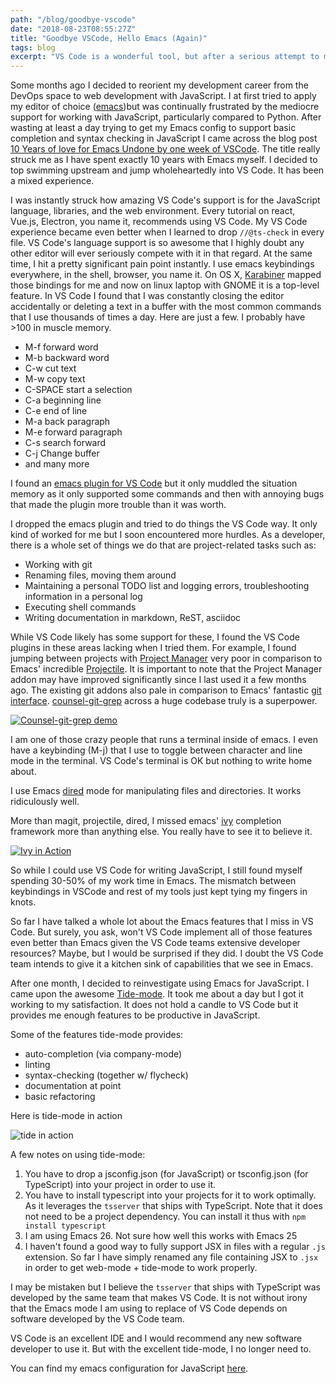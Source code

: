 ```yaml
---
path: "/blog/goodbye-vscode"
date: "2018-08-23T08:55:27Z"
title: "Goodbye VSCode, Hello Emacs (Again)"
tags: blog
excerpt: "VS Code is a wonderful tool, but after a serious attempt to make it my primary editor I found Emacs to be a better fit for me"
---
```



Some months ago I decided to reorient my development career from the DevOps space to web
development with JavaScript. I at first tried to apply my editor of choice
([emacs](https://www.gnu.org/software/emacs/))but was continually frustrated by
the mediocre support for working with JavaScript, particularly compared to
Python. After wasting at least a day trying to get my Emacs config to support basic completion and syntax checking in JavaScript I came across the blog post [10 Years
of love for Emacs Undone by one week of
VSCode](https://swizec.com/blog/vscode-better-editor-emacs/swizec/7921). The
title really struck me as I have spent exactly 10 years with Emacs myself. I decided
to top swimming upstream and jump wholeheartedly into VS Code. It has been a mixed experience.

I was instantly struck how amazing VS Code's support is for the JavaScript
language, libraries, and the web environment. Every tutorial on react, Vue.js, Electron, you name it, recommends using VS Code. My VS Code experience became even better when I
learned to drop `//@ts-check` in every file.  VS Code's language support is so
awesome that I highly doubt any other editor will ever seriously compete with it
in that regard. At the same time, I hit a pretty significant pain point
instantly. I use emacs keybindings everywhere, in the shell, browser, you name
it. On OS X, [Karabiner](https://pqrs.org/osx/karabiner/) mapped those bindings
for me and now on linux laptop with GNOME it is a top-level feature. In VS Code
I found that I was constantly closing the editor accidentally or deleting a
text in a buffer with the most common commands that I use thousands of times a
day. Here are just a few. I probably have >100 in muscle memory.

* M-f forward word
* M-b backward word
* C-w cut text
* M-w copy text
* C-SPACE start a selection
* C-a beginning line
* C-e end of line
* M-a back paragraph
* M-e forward paragraph
* C-s search forward
* C-j Change buffer
* and many more

I found an [emacs plugin for VS Code](https://github.com/SebastianZaha/vscode-emacs-friendly
) but it only muddled the situation memory as it only supported some
commands and then with annoying bugs that made the plugin more trouble than it was worth.

I dropped the emacs plugin and tried to do things the VS Code way. It only kind of worked for me but I soon encountered more hurdles. As a developer, there is a whole set of things we do that are project-related tasks such as:

* Working with git
* Renaming files, moving them around
* Maintaining a personal TODO list and logging errors, troubleshooting information in a personal log
* Executing shell commands
* Writing documentation in markdown, ReST, asciidoc

While VS Code likely has some support for these, I found the VS Code plugins in these areas lacking
when I tried them. For example, I found jumping between projects with [Project Manager](https://marketplace.visualstudio.com/items?itemName=alefragnani.project-manager) very poor in comparison to Emacs' incredible [Projectile](https://github.com/bbatsov/projectile). It is important to note that the Project Manager addon may have improved significantly since I last used it a few months ago. The existing git addons also pale in comparison to Emacs' fantastic [git interface](https://magit.vc/). [counsel-git-grep](https://github.com/abo-abo/swiper/blob/master/counsel.el#L1222) across a huge codebase truly is a superpower.

[![Counsel-git-grep demo](https://img.youtube.com/vi/AgRsYOJi6ao/0.jpg)](https://www.youtube.com/watch?v=AgRsYOJi6ao)

I am one of those crazy people that runs a terminal inside of emacs. I even have a keybinding (M-j) that
I use to toggle between character and line mode in the terminal. VS Code's terminal is OK but nothing to write home about.

I use Emacs [dired](https://www.gnu.org/software/emacs/manual/html_node/emacs/Dired.html) mode for manipulating files and directories. It works ridiculously well.

More than magit, projectile, dired, I missed emacs' [ivy](https://oremacs.com/swiper/) completion framework more than anything else. You really have to see it to believe it.

[![Ivy in Action](https://img.youtube.com/vi/VvnJQpTFVDc/0.jpg)](https://youtu.be/VvnJQpTFVDc "Ivy in Action")

So while I could use VS Code for writing JavaScript, I still found myself spending 30-50% of my work time in Emacs. The mismatch between keybindings in VSCode and rest of my tools just kept tying my fingers in knots.

So far I have talked a whole lot about the Emacs features that I miss in VS Code. But surely, you ask, won't VS Code implement all of those features even better than Emacs given the VS Code teams extensive developer resources? Maybe, but I would be surprised if they did. I doubt the VS Code team intends to give it a kitchen sink of capabilities that we see in Emacs.

After one month, I decided to reinvestigate using Emacs for JavaScript. I came upon the awesome [Tide-mode](https://github.com/ananthakumaran/tide). It took me about a day but I got it working to my satisfaction. It does not hold a candle to VS Code but it provides me enough features to be productive in JavaScript.

Some of the features tide-mode provides:

* auto-completion (via company-mode)
* linting
* syntax-checking (together w/ flycheck)
* documentation at point
* basic refactoring

Here is tide-mode in action

![tide in action](https://i.imgur.com/jEwgPsd.gif)

A few notes on using tide-mode:

1. You have to drop a jsconfig.json (for JavaScript) or tsconfig.json (for TypeScript) into your project in order to use it.
2. You have to install typescript into your projects for it to work optimally. As it leverages the `tsserver` that ships with TypeScript. Note that it does not need to be a project dependency. You can install it thus with `npm install typescript`
3. I am using Emacs 26. Not sure how well this works with Emacs 25
4. I haven't found a good way to fully support JSX in files with a regular `.js` extension. So far I have simply renamed any file containing JSX to `.jsx` in order to get web-mode + tide-mode to work properly.

I may be mistaken but I believe the `tsserver` that ships with TypeScript was developed by the same team that makes VS Code. It is not without irony that the Emacs mode I am using to replace of VS Code depends on software developed by the VS Code team.

VS Code is an excellent IDE and I would recommend any new software developer to use it. But with the excellent tide-mode, I no longer need to.

You can find my emacs configuration for JavaScript [here](https://github.com/bryanwb/dotfiles/blob/master/emacs.d/init.el#L845-L909).




